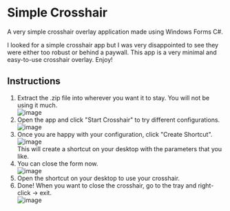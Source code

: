 # Simple Crosshair
A very simple crosshair overlay application made using Windows Forms C#.

I looked for a simple crosshair app but I was very disappointed to see they were either too robust or behind a paywall. This app is a very minimal and easy-to-use crosshair overlay. Enjoy!

## Instructions ##
1) Extract the .zip file into wherever you want it to stay. You will not be using it much.  
![image](https://github.com/mesrefoglu/Crosshair/assets/55411325/5ffea027-ffe4-49f4-9cba-1344fc11d86a)  
2) Open the app and click "Start Crosshair" to try different configurations.  
![image](https://github.com/mesrefoglu/Crosshair/assets/55411325/d9c31f2d-c659-435a-9322-9bdee9836519)  
3) Once you are happy with your configuration, click "Create Shortcut".  
![image](https://github.com/mesrefoglu/Crosshair/assets/55411325/734f7074-7fe2-4b56-9597-f3c7ffd4938e)  
This will create a shortcut on your desktop with the parameters that you like.  
4) You can close the form now.  
![image](https://github.com/mesrefoglu/Crosshair/assets/55411325/73fdd228-d454-4265-ad85-07ce88b96833)  
5) Open the shortcut on your desktop to use your crosshair.  
6) Done! When you want to close the crosshair, go to the tray and right-click -> exit.  
![image](https://github.com/mesrefoglu/Crosshair/assets/55411325/f1627075-b483-4719-8fdc-0083ba2ee9fc)
